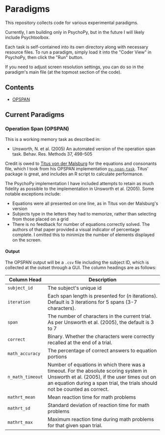 # Paradigms

This repository collects code for various experimental paradigms.

Currently, I am building only in PsychoPy, but in the future I will likely include Psychtoolbox.

Each task is self-contained into its own directory along with necessary resource files. To run a paradigm, simply load it into the "Coder View" in PsychoPy, then click the "Run" button.

If you need to adjust screen resolution settings, you can do so in the paradigm's main file (at the topmost section of the code).

## Contents
- [OPSPAN](#opspan)

## Current Paradigms

### <a name="opspan"></a> Operation Span (OPSPAN)

This is a working memory task as described in:

- Unsworth, N. et al. (2005) An automated version of the operation span task. Behav. Res. Methods 37, 498–505

Credit is owed to [Titus von der Malsburg](https://github.com/tmalsburg) for the equations and consonants file, which I took from his OPSPAN implementation [`py-span-task`](https://github.com/tmalsburg/py-span-task). Titus' package is great, and includes an R script to calculate performance.

The PsychoPy implementation I have included attempts to retain as much fidelity as possible to the implementation in Unsworth et al. (2005). Some notable exceptions include:

- Equations were all presented on one line, as in Titus von der Malsburg's version
- Subjects type in the letters they had to memorize, rather than selecting from those placed on a grid
- There is no feedback for number of equations correctly solved. The authors of that paper provided a visual indicator of percentage complete. I omitted this to minimize the number of elements displayed on the screen.

#### Output

The OPSPAN output will be a `.csv` file including the subject ID, which is collected at the outset through a GUI. The column headings are as follows:

| Column Head       | Description   |
| -----------       | ------------  |
| `subject_id`      | The subject's unique id |
| `iteration`       | Each span length is presented for (_n_ iterations). Default is 3 iterations for 5 spans (3-7 characters).
| `span`            | The number of characters in the current trial. As per Unsworth et al. (2005), the default is 3 to 7 |
| `correct`         | Binary. Whether the characters were correctly recalled at the end of a trial. |
| `math_accuracy`   | The percentage of correct answers to equation portions |
| `n_math_timeout`  | Number of equations in which there was a timeout. For the absolute scoring system in Unsworth et al. (2005), if the user times out on an equation during a span trial, the trials should not be counted as correct. |
| `mathrt_mean`     | Mean reaction time for math problems |
| `mathrt_sd`       | Standard deviation of reaction time for math problems |
| `mathrt_max`      | Maximum reaction time during math problems for that given span trial. |
